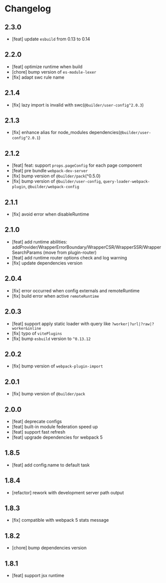 # Changelog

## 2.3.0

- [feat] update `esbuild` from 0.13 to 0.14

## 2.2.0

- [feat] optimize runtime when build
- [chore] bump version of `es-module-lexer`
- [fix] adapt swc rule name

## 2.1.4

- [fix] lazy import is invalid with swc(`@builder/user-config^2.0.3`)

## 2.1.3

- [fix] enhance alias for node_modules dependencies(`@builder/user-config^2.0.1`)

## 2.1.2

- [feat] feat: support `props.pageConfig` for each page component
- [feat] pre bundle `webpack-dev-server`
- [fix] bump version of `@builder/pack`(^0.5.0)
- [fix] bump version of `@builder/user-config`, `query-loader-webpack-plugin`, `@builder/webpack-config`

## 2.1.1

- [fix] avoid error when disableRuntime

## 2.1.0

- [feat] add runtime abilities: addProvider/WrapperErrorBoundary/WrapperCSR/WrapperSSR/WrapperSearchParams (move from plugin-router)
- [feat] add runtime router options check and log warning
- [fix] update dependencies version

## 2.0.4

- [fix] error occurred when config externals and remoteRuntime
- [fix] build error when active `remoteRuntime`

## 2.0.3

- [feat] support apply static loader with query like `?worker|?url|?raw|?worker&inline`
- [fix] typo of `vitePlugins`
- [fix] bump `esbuild` version to `^0.13.12`

## 2.0.2

- [fix] bump version of `webpack-plugin-import`

## 2.0.1

- [fix] bump version of `@builder/pack`

## 2.0.0

- [feat] deprecate configs
- [feat] built-in module federation speed up
- [feat] support fast refresh
- [feat] upgrade dependencies for webpack 5

## 1.8.5

- [feat] add config.name to default task

## 1.8.4

- [refactor] rework with development server path output

## 1.8.3

- [fix] compatible with webpack 5 stats message

## 1.8.2

- [chore] bump dependencies version

## 1.8.1

- [feat] support jsx runtime
